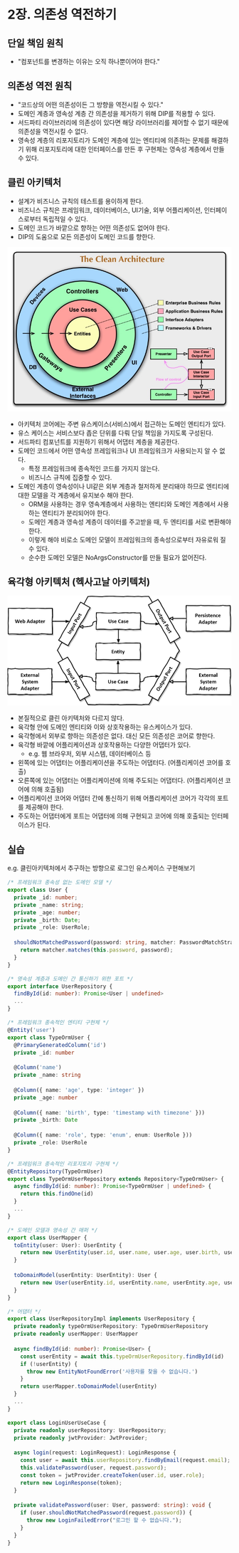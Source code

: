 # 2장. 의존성 역전하기

## 단일 책임 원칙

- "컴포넌트를 변경하는 이유는 오직 하나뿐이어야 한다."

## 의존성 역전 원칙

- "코드상의 어떤 의존성이든 그 방향을 역전시킬 수 있다."
- 도메인 계층과 영속성 계층 간 의존성을 제거하기 위해 DIP를 적용할 수 있다.
- 서드파티 라이브러리에 의존성이 있다면 해당 라이브러리를 제어할 수 없기 때문에 의존성을 역전시킬 수 없다.
- 영속성 계층의 리포지토리가 도메인 계층에 있는 엔티티에 의존하는 문제를 해결하기 위해 리포지토리에 대한 인터페이스를 만든 후 구현체는 영속성 계층에서 만들 수 있다.

## 클린 아키텍처

- 설계가 비즈니스 규칙의 테스트를 용이하게 한다.
- 비즈니스 규칙은 프레임워크, 데이터베이스, UI기술, 외부 어플리케이션, 인터페이스로부터 독립적일 수 있다.
- 도메인 코드가 바깥으로 향하는 어떤 의존성도 없어야 한다.
- DIP의 도움으로 모든 의존성이 도메인 코드를 향한다.

![클린 아키텍처](./image/클린_아키텍처.jpg)

- 아키텍처 코어에는 주변 유스케이스(서비스)에서 접근하는 도메인 엔티티가 있다.
- 유스 케이스는 서비스보다 좁은 단위를 다뤄 단일 책임을 가지도록 구성된다.
- 서드파티 컴포넌트를 지원하기 위해서 어댑터 계층을 제공한다.
- 도메인 코드에서 어떤 영속성 프레임워크나 UI 프레임워크가 사용되는지 알 수 없다.
  - 특정 프레임워크에 종속적인 코드를 가지지 않는다.
  - 비즈니스 규칙에 집중할 수 있다.
- 도메인 계층이 영속성이나 UI같은 외부 계층과 철저하게 분리돼야 하므로 엔티티에 대한 모델을 각 계층에서 유지보수 해야 한다.
  - ORM을 사용하는 경우 영속계층에서 사용하는 엔티티와 도메인 계층에서 사용하는 엔티티가 분리되어야 한다.
  - 도메인 계층과 영속성 계층이 데이터를 주고받을 때, 두 엔티티를 서로 변환해야 한다.
  - 이렇게 해야 비로소 도메인 모델이 프레임워크의 종속성으로부터 자유로워 질 수 있다.
  - 순수한 도메인 모델은 NoArgsConstructor를 만들 필요가 없어진다.

## 육각형 아키텍처 (헥사고날 아키텍처)

![육각형 아키텍처](./image/육각형_아키텍처.png)

- 본질적으로 클린 아키텍처와 다르지 않다.
- 육각형 안에 도메인 엔티티와 이와 상호작용하는 유스케이스가 있다.
- 육각형에서 외부로 향하는 의존성은 없다. 대신 모든 의존성은 코어로 향한다.
- 육각형 바깥에 어플리케이션과 상호작용하는 다양한 어댑터가 있다.
  - e.g. 웹 브라우저, 외부 시스템, 데이터베이스 등
- 왼쪽에 있는 어댑터는 어플리케이션을 주도하는 어댑터다. (어플리케이션 코어를 호출)
- 오른쪽에 있는 어댑터는 어플리케이션에 의해 주도되는 어댑터다. (어플리케이션 코어에 의해 호출됨)
- 어플리케이션 코어와 어댑터 간에 통신하기 위해 어플리케이션 코어가 각각의 포트를 제공해야 한다.
- 주도하는 어댑터에게 포트는 어댑터에 의해 구현되고 코어에 의해 호출되는 인터페이스가 된다.

## 실습

e.g. 클린아키텍처에서 추구하는 방향으로 로그인 유스케이스 구현해보기

```typescript
/* 프레임워크 종속성 없는 도메인 모델 */
export class User {
  private _id: number;
  private _name: string;
  private _age: number;
  private _birth: Date;
  private _role: UserRole;

  shouldNotMatchedPassword(password: string, matcher: PasswordMatchStrategy): boolean {
    return matcher.matches(this.password, password);
  }
}
```

```typescript
/* 영속성 계층과 도메인 간 통신하기 위한 포트 */
export interface UserRepository {
  findById(id: number): Promise<User | undefined>
  ...
}
```

```typescript
/* 프레임워크 종속적인 엔티티 구현체 */
@Entity('user')
export class TypeOrmUser {
  @PrimaryGeneratedColumn('id')
  private _id: number

  @Column('name')
  private _name: string

  @Column({ name: 'age', type: 'integer' })
  private _age: number

  @Column({ name: 'birth', type: 'timestamp with timezone' }))
  private _birth: Date

  @Column({ name: 'role', type: 'enum', enum: UserRole }))
  private _role: UserRole
}
```

```typescript
/* 프레임워크 종속적인 리포지토리 구현체 */
@EntityRepository(TypeOrmUser)
export class TypeOrmUserRepository extends Repository<TypeOrmUser> {
  async findById(id: number): Promise<TypeOrmUser | undefined> {
    return this.findOne(id)
  }
  ...
}
```

```typescript
/* 도메인 모델과 영속성 간 매퍼 */
export class UserMapper {
  toEntity(user: User): UserEntity {
    return new UserEntity(user.id, user.name, user.age, user.birth, user.role);
  }

  toDomainModel(userEntity: UserEntity): User {
    return new User(userEntity.id, userEntity.name, userEntity.age, userEntity.birth, userEntity.role);
  }
}
```

```typescript
/* 어댑터 */
export class UserRepositoryImpl implements UserRepository {
  private readonly typeOrmUserRepository: TypeOrmUserRepository
  private readonly userMapper: UserMapper

  async findById(id: number): Promise<User> {
    const userEntity = await this.typeOrmUserRepository.findById(id)
    if (!userEntity) {
      throw new EntityNotFoundError('사용자를 찾을 수 없습니다.')
    }
    return userMapper.toDomainModel(userEntity)
  }
  ...
}
```

```typescript
export class LoginUserUseCase {
  private readonly userRepository: UserRepository;
  private readonly jwtProvider: JwtProvider;

  async login(request: LoginRequest): LoginResponse {
    const user = await this.userRepository.findByEmail(request.email);
    this.validatePassword(user, request.password);
    const token = jwtProvider.createToken(user.id, user.role);
    return new LoginResponse(token);
  }

  private validatePassword(user: User, password: string): void {
    if (user.shouldNotMatchedPassword(request.password)) {
      throw new LoginFailedError("로그인 할 수 없습니다.");
    }
  }
}
```
